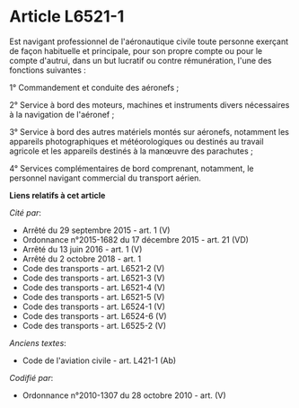 # Article L6521-1

Est navigant professionnel de l'aéronautique civile toute personne exerçant de façon habituelle et principale, pour son
propre compte ou pour le compte d'autrui, dans un but lucratif ou contre rémunération, l'une des fonctions suivantes :

1° Commandement et conduite des aéronefs ;

2° Service à bord des moteurs, machines et instruments divers nécessaires à la navigation de l'aéronef ;

3° Service à bord des autres matériels montés sur aéronefs, notamment les appareils photographiques et météorologiques ou
destinés au travail agricole et les appareils destinés à la manœuvre des parachutes ;

4° Services complémentaires de bord comprenant, notamment, le personnel navigant commercial du transport aérien.

**Liens relatifs à cet article**

_Cité par_:

  - Arrêté du 29 septembre 2015 - art. 1 (V)
  - Ordonnance n°2015-1682 du 17 décembre 2015 - art. 21 (VD)
  - Arrêté du 13 juin 2016 - art. 1 (V)
  - Arrêté du 2 octobre 2018 - art. 1
  - Code des transports - art. L6521-2 (V)
  - Code des transports - art. L6521-3 (V)
  - Code des transports - art. L6521-4 (V)
  - Code des transports - art. L6521-5 (V)
  - Code des transports - art. L6524-1 (V)
  - Code des transports - art. L6524-6 (V)
  - Code des transports - art. L6525-2 (V)

_Anciens textes_:

  - Code de l'aviation civile - art. L421-1 (Ab)

_Codifié par_:

  - Ordonnance n°2010-1307 du 28 octobre 2010 - art. (V)
